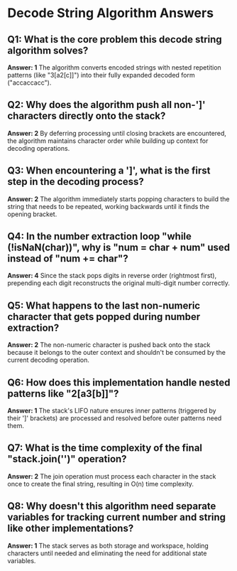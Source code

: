 # Decode String Algorithm Answers

## Q1: What is the core problem this decode string algorithm solves?
**Answer: 1**
The algorithm converts encoded strings with nested repetition patterns (like "3[a2[c]]") into their fully expanded decoded form ("accaccacc").

## Q2: Why does the algorithm push all non-']' characters directly onto the stack?
**Answer: 2**
By deferring processing until closing brackets are encountered, the algorithm maintains character order while building up context for decoding operations.

## Q3: When encountering a ']', what is the first step in the decoding process?
**Answer: 2**
The algorithm immediately starts popping characters to build the string that needs to be repeated, working backwards until it finds the opening bracket.

## Q4: In the number extraction loop "while (!isNaN(char))", why is "num = char + num" used instead of "num += char"?
**Answer: 4**
Since the stack pops digits in reverse order (rightmost first), prepending each digit reconstructs the original multi-digit number correctly.

## Q5: What happens to the last non-numeric character that gets popped during number extraction?
**Answer: 2**
The non-numeric character is pushed back onto the stack because it belongs to the outer context and shouldn't be consumed by the current decoding operation.

## Q6: How does this implementation handle nested patterns like "2[a3[b]]"?
**Answer: 1**
The stack's LIFO nature ensures inner patterns (triggered by their ']' brackets) are processed and resolved before outer patterns need them.

## Q7: What is the time complexity of the final "stack.join('')" operation?
**Answer: 2**
The join operation must process each character in the stack once to create the final string, resulting in O(n) time complexity.

## Q8: Why doesn't this algorithm need separate variables for tracking current number and string like other implementations?
**Answer: 1**
The stack serves as both storage and workspace, holding characters until needed and eliminating the need for additional state variables.